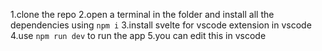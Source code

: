 1.clone the repo
2.open a terminal in the folder and install all the dependencies using ```npm i```
3.install svelte for vscode extension in vscode
4.use ```npm run dev``` to run the app
5.you can edit this in vscode
